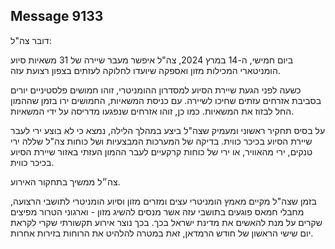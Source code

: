 ## Message 9133

דובר צה"ל:

ביום חמישי, ה-14 במרץ 2024, צה"ל איפשר מעבר שיירה של 31 משאיות סיוע הומניטארי המכילות מזון ואספקה שיועדו לחלוקה לעזתים בצפון רצועת עזה.

כשעה לפני הגעת שיירת הסיוע למסדרון ההומניטרי, זוהו חמושים פלסטיניים יורים בסביבת אזרחים עזתים שחיכו לשיירה. עם כניסת המשאיות, החמושים ירו בזמן שההמון החל לבזוז את המשאיות. כמו כן, זוהו אזרחים שנפגעו מדריסה על ידי המשאיות.

על בסיס תחקיר ראשוני ומעמיק שצה"ל ביצע במהלך הלילה, נמצא כי לא בוצע ירי לעבר שיירת הסיוע בכיכר כווית. בדיקה של המערכות המבצעיות ושל כוחות צה"ל שללה ירי טנקים, ירי מהאוויר, או ירי של כוחות קרקעיים לעבר ההמון העזתי באזור שיירת הסיוע בכיכר כווית.

צה״ל ממשיך בתחקור האירוע. 

בזמן שצה"ל מקיים מאמץ הומניטרי עצים ומזרים מזון וסיוע הומניטרי לתושבי הרצועה, מחבלי חמאס פוגעים בתושבי עזה אשר מנסים להשיג מזון - וארגוני הטרור מפיצים שקרים על מנת להאשים את מדינת ישראל בכך.
בכך נוצר אירוע תקשורתי שקרי לקראת יום שישי הראשון של חודש הרמדאן, זאת במטרה להלהיט את הרוחות בזירות אחרות.

